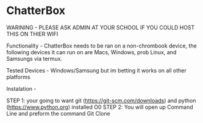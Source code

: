# ChatterBox
WARINING - PLEASE ASK ADMIN AT YOUR SCHOOL IF YOU COULD HOST THIS ON THIER WIFI

Functionality - ChatterBox needs to be ran on a non-chrombook device, the following devices it can run on are Macs, Windows, prob Linux, and Samsungs via termux.

Tested Devices - Windows/Samsung but im betting it works on all other platforms

Instalation - 

STEP 1: your going to want git (https://git-scm.com/downloads) and python (https://www.python.org) installed
O0
STEP 2: You will open up Command Line and preform the command Git Clone
